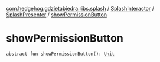 [com.hedgehog.gdzietabiedra.ribs.splash](../../index.md) / [SplashInteractor](../index.md) / [SplashPresenter](index.md) / [showPermissionButton](./show-permission-button.md)

# showPermissionButton

`abstract fun showPermissionButton(): `[`Unit`](https://kotlinlang.org/api/latest/jvm/stdlib/kotlin/-unit/index.html)